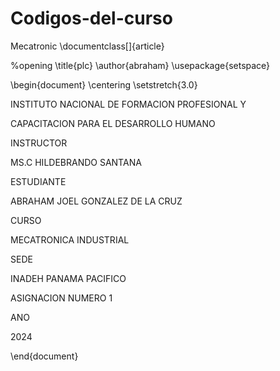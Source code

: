 # Codigos-del-curso
Mecatronic
\documentclass[]{article}

%opening
\title{plc}
\author{abraham}
\usepackage{setspace}

\begin{document}
	\centering
	\setstretch{3.0} 
	

INSTITUTO NACIONAL DE FORMACION PROFESIONAL Y 

CAPACITACION PARA EL DESARROLLO HUMANO 

INSTRUCTOR 

MS.C HILDEBRANDO SANTANA

ESTUDIANTE 

ABRAHAM JOEL GONZALEZ DE LA CRUZ

CURSO 

MECATRONICA INDUSTRIAL 

SEDE

INADEH PANAMA PACIFICO 

ASIGNACION NUMERO 1

ANO

2024








\end{document}
